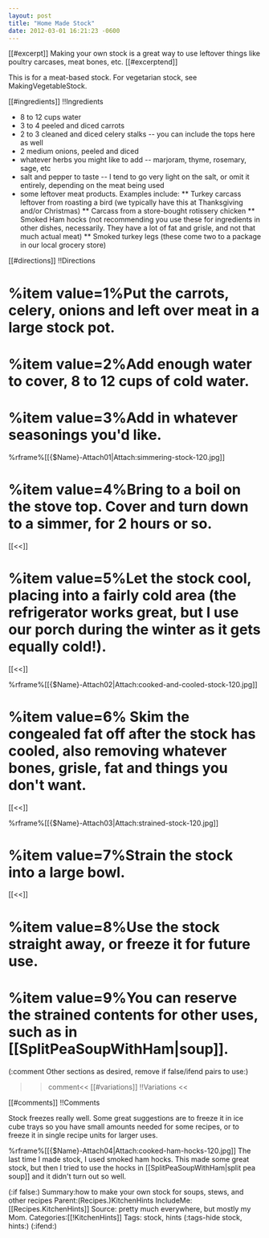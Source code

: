 ```yaml
---
layout: post
title: "Home Made Stock"
date: 2012-03-01 16:21:23 -0600
---
```

[[#excerpt]]
Making your own stock is a great way to use leftover things like poultry carcases, meat bones, etc.
[[#excerptend]]

This is for a meat-based stock. For vegetarian stock, see MakingVegetableStock.

[[#ingredients]]
!!Ingredients
* 8 to 12 cups water
* 3 to 4 peeled and diced carrots
* 2 to 3 cleaned and diced celery stalks -- you can include the tops here as well
* 2 medium onions, peeled and diced
* whatever herbs you might like to add -- marjoram, thyme, rosemary, sage, etc
* salt and pepper to taste -- I tend to go very light on the salt, or omit it entirely, depending on the meat being used
* some leftover meat products. Examples include:
** Turkey carcass leftover from roasting a bird (we typically have this at Thanksgiving and/or Christmas)
** Carcass from a store-bought rotissery chicken
** Smoked Ham hocks (not recommending you use these for ingredients in other dishes, necessarily. They have a lot of fat and grisle, and not that much actual meat)
** Smoked turkey legs (these come two to a package in our local grocery store)



[[#directions]]
!!Directions
# %item value=1%Put the carrots, celery, onions and left over meat in a large stock pot.

# %item value=2%Add enough water to cover, 8 to 12 cups of cold water.

# %item value=3%Add in whatever seasonings you'd like.

%rframe%[[{$Name}-Attach01|Attach:simmering-stock-120.jpg]]
# %item value=4%Bring to a boil on the stove top. Cover and turn down to a simmer, for 2 hours or so.

[[<<]]

# %item value=5%Let the stock cool, placing into a fairly cold area (the refrigerator works great, but I use our porch during the winter as it gets equally cold!).

[[<<]]

%rframe%[[{$Name}-Attach02|Attach:cooked-and-cooled-stock-120.jpg]]
# %item value=6% Skim the congealed fat off after the stock has cooled, also removing whatever bones, grisle, fat and things you don't want.

[[<<]]

%rframe%[[{$Name}-Attach03|Attach:strained-stock-120.jpg]] 
# %item value=7%Strain the stock into a large bowl.

[[<<]]

# %item value=8%Use the stock straight away, or freeze it for future use.

# %item value=9%You can reserve the strained contents for other uses, such as in [[SplitPeaSoupWithHam|soup]].



(:comment         Other sections as desired, remove if false/ifend pairs  to use:)

>>comment<<
[[#variations]]
!!Variations
>><<


[[#comments]]
!!Comments

Stock freezes really well. Some great suggestions are to freeze it in ice cube trays so you have small amounts needed for some recipes, or to freeze it in single recipe units for larger uses.

%rframe%[[{$Name}-Attach04|Attach:cooked-ham-hocks-120.jpg]]
The last time I made stock, I used smoked ham hocks. This made some great stock, but then I tried to use the hocks in [[SplitPeaSoupWithHam|split pea soup]] and it didn't turn out so well.

(:if false:)
Summary:how to make your own stock for soups, stews, and other recipes
Parent:(Recipes.)KitchenHints
IncludeMe:[[Recipes.KitchenHints]]
Source: pretty much everywhere, but mostly my Mom.
Categories:[[!KitchenHints]]
Tags: stock, hints
(:tags-hide stock, hints:)
(:ifend:)



